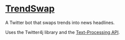 <a href="https://twitter.com/trendswap">TrendSwap</a>
=========

A Twitter bot that swaps trends into news headlines.

Uses the Twitter4j library and the <a href="http://text-processing.com/">Text-Processing API</a>.
